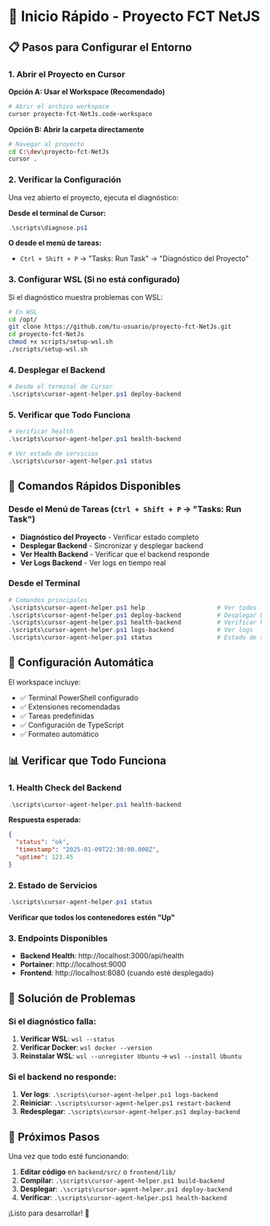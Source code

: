 # 🚀 Inicio Rápido - Proyecto FCT NetJS

## 📋 Pasos para Configurar el Entorno

### 1. Abrir el Proyecto en Cursor

**Opción A: Usar el Workspace (Recomendado)**
```bash
# Abrir el archivo workspace
cursor proyecto-fct-NetJs.code-workspace
```

**Opción B: Abrir la carpeta directamente**
```bash
# Navegar al proyecto
cd C:\dev\proyecto-fct-NetJs
cursor .
```

### 2. Verificar la Configuración

Una vez abierto el proyecto, ejecuta el diagnóstico:

**Desde el terminal de Cursor:**
```powershell
.\scripts\diagnose.ps1
```

**O desde el menú de tareas:**
- `Ctrl + Shift + P` → "Tasks: Run Task" → "Diagnóstico del Proyecto"

### 3. Configurar WSL (Si no está configurado)

Si el diagnóstico muestra problemas con WSL:

```bash
# En WSL
cd /opt/
git clone https://github.com/tu-usuario/proyecto-fct-NetJs.git
cd proyecto-fct-NetJs
chmod +x scripts/setup-wsl.sh
./scripts/setup-wsl.sh
```

### 4. Desplegar el Backend

```powershell
# Desde el terminal de Cursor
.\scripts\cursor-agent-helper.ps1 deploy-backend
```

### 5. Verificar que Todo Funciona

```powershell
# Verificar health
.\scripts\cursor-agent-helper.ps1 health-backend

# Ver estado de servicios
.\scripts\cursor-agent-helper.ps1 status
```

## 🎯 Comandos Rápidos Disponibles

### Desde el Menú de Tareas (`Ctrl + Shift + P` → "Tasks: Run Task")
- **Diagnóstico del Proyecto** - Verificar estado completo
- **Desplegar Backend** - Sincronizar y desplegar backend
- **Ver Health Backend** - Verificar que el backend responde
- **Ver Logs Backend** - Ver logs en tiempo real

### Desde el Terminal
```powershell
# Comandos principales
.\scripts\cursor-agent-helper.ps1 help                    # Ver todos los comandos
.\scripts\cursor-agent-helper.ps1 deploy-backend          # Desplegar backend
.\scripts\cursor-agent-helper.ps1 health-backend          # Verificar health
.\scripts\cursor-agent-helper.ps1 logs-backend            # Ver logs
.\scripts\cursor-agent-helper.ps1 status                  # Estado de servicios
```

## 🔧 Configuración Automática

El workspace incluye:
- ✅ Terminal PowerShell configurado
- ✅ Extensiones recomendadas
- ✅ Tareas predefinidas
- ✅ Configuración de TypeScript
- ✅ Formateo automático

## 📊 Verificar que Todo Funciona

### 1. Health Check del Backend
```powershell
.\scripts\cursor-agent-helper.ps1 health-backend
```
**Respuesta esperada:**
```json
{
  "status": "ok",
  "timestamp": "2025-01-09T22:30:00.000Z",
  "uptime": 123.45
}
```

### 2. Estado de Servicios
```powershell
.\scripts\cursor-agent-helper.ps1 status
```
**Verificar que todos los contenedores estén "Up"**

### 3. Endpoints Disponibles
- **Backend Health**: http://localhost:3000/api/health
- **Portainer**: http://localhost:9000
- **Frontend**: http://localhost:8080 (cuando esté desplegado)

## 🚨 Solución de Problemas

### Si el diagnóstico falla:
1. **Verificar WSL**: `wsl --status`
2. **Verificar Docker**: `wsl docker --version`
3. **Reinstalar WSL**: `wsl --unregister Ubuntu` → `wsl --install Ubuntu`

### Si el backend no responde:
1. **Ver logs**: `.\scripts\cursor-agent-helper.ps1 logs-backend`
2. **Reiniciar**: `.\scripts\cursor-agent-helper.ps1 restart-backend`
3. **Redesplegar**: `.\scripts\cursor-agent-helper.ps1 deploy-backend`

## 🎯 Próximos Pasos

Una vez que todo esté funcionando:

1. **Editar código** en `backend/src/` o `frontend/lib/`
2. **Compilar**: `.\scripts\cursor-agent-helper.ps1 build-backend`
3. **Desplegar**: `.\scripts\cursor-agent-helper.ps1 deploy-backend`
4. **Verificar**: `.\scripts\cursor-agent-helper.ps1 health-backend`

¡Listo para desarrollar! 🚀
